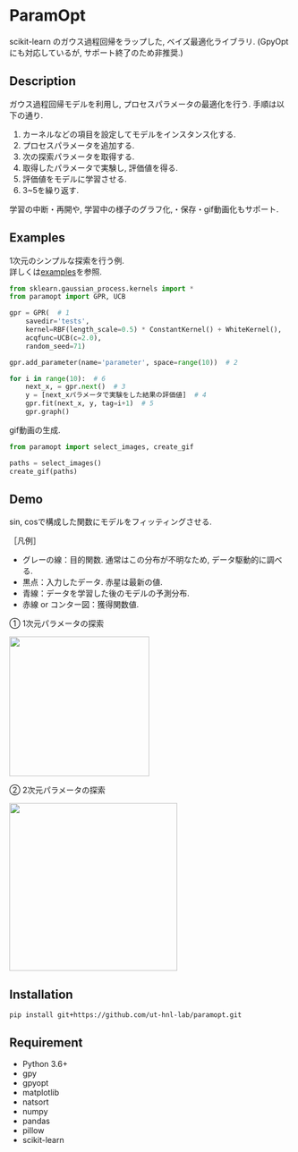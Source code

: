 # ParamOpt
scikit-learn のガウス過程回帰をラップした, ベイズ最適化ライブラリ. (GpyOptにも対応しているが, サポート終了のため非推奨.)

## Description
ガウス過程回帰モデルを利用し, プロセスパラメータの最適化を行う. 手順は以下の通り.
1. カーネルなどの項目を設定してモデルをインスタンス化する.
2. プロセスパラメータを追加する.
3. 次の探索パラメータを取得する.
4. 取得したパラメータで実験し, 評価値を得る.
5. 評価値をモデルに学習させる.
6. 3~5を繰り返す.

学習の中断・再開や, 学習中の様子のグラフ化,・保存・gif動画化もサポート.

## Examples
1次元のシンプルな探索を行う例.<br>
詳しくは[examples](https://github.com/ut-hnl-lab/paramopt/tree/main/examples)を参照.

```python
from sklearn.gaussian_process.kernels import *
from paramopt import GPR, UCB

gpr = GPR(  # 1
    savedir='tests',
    kernel=RBF(length_scale=0.5) * ConstantKernel() + WhiteKernel(),
    acqfunc=UCB(c=2.0),
    random_seed=71)

gpr.add_parameter(name='parameter', space=range(10))  # 2

for i in range(10):  # 6
    next_x, = gpr.next()  # 3
    y = [next_xパラメータで実験をした結果の評価値]  # 4
    gpr.fit(next_x, y, tag=i+1)  # 5
    gpr.graph()
```

gif動画の生成.
```python
from paramopt import select_images, create_gif

paths = select_images()
create_gif(paths)
```

## Demo
sin, cosで構成した関数にモデルをフィッティングさせる.

［凡例］
* グレーの線：目的関数. 通常はこの分布が不明なため, データ駆動的に調べる.
* 黒点：入力したデータ. 赤星は最新の値.
* 青線：データを学習した後のモデルの予測分布.
* 赤線 or コンター図：獲得関数値.

➀ 1次元パラメータの探索

<img src="https://user-images.githubusercontent.com/88641432/163951938-5363d08b-15aa-436e-bccc-044dc771be80.gif" height=250>

➁ 2次元パラメータの探索

<img src="https://user-images.githubusercontent.com/88641432/163952263-5861449f-5057-49a8-96e4-8c8f7e735a7c.gif" height=300>

## Installation
```
pip install git+https://github.com/ut-hnl-lab/paramopt.git
```

## Requirement
* Python 3.6+
* gpy
* gpyopt
* matplotlib
* natsort
* numpy
* pandas
* pillow
* scikit-learn
